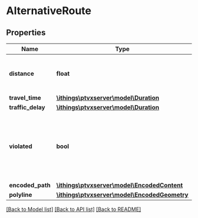 # AlternativeRoute

## Properties
Name | Type | Description | Notes
------------ | ------------- | ------------- | -------------
**distance** | **float** | The distance of the complete route. | 
**travel_time** | [**\ithings\ptvxserver\model\Duration**](Duration.md) |  | 
**traffic_delay** | [**\ithings\ptvxserver\model\Duration**](Duration.md) |  | [optional] 
**violated** | **bool** | If set to true, indicates that this route contains a violation for the chosen vehicle. | 
**encoded_path** | [**\ithings\ptvxserver\model\EncodedContent**](EncodedContent.md) |  | [optional] 
**polyline** | [**\ithings\ptvxserver\model\EncodedGeometry**](EncodedGeometry.md) |  | [optional] 

[[Back to Model list]](../../README.md#documentation-for-models) [[Back to API list]](../../README.md#documentation-for-api-endpoints) [[Back to README]](../../README.md)

